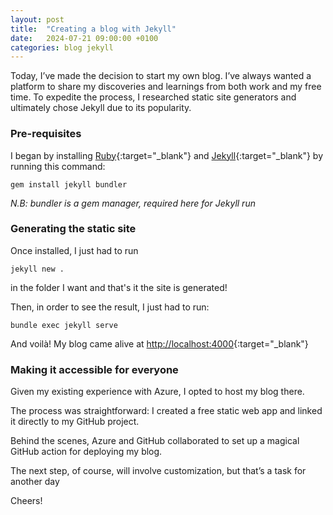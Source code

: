 ```yaml
---
layout: post
title:  "Creating a blog with Jekyll"
date:   2024-07-21 09:00:00 +0100
categories: blog jekyll
---
```


Today, I’ve made the decision to start my own blog. I’ve always wanted a platform to share my discoveries and learnings from both work and my free time. To expedite the process, I researched static site generators and ultimately chose Jekyll due to its popularity.

### Pre-requisites

I began by installing [Ruby](https://rubyinstaller.org/){:target="_blank"} and [Jekyll](https://jekyllrb.com){:target="_blank"} by running this command:
```shell
gem install jekyll bundler
```
*N.B: bundler is a gem manager, required here for Jekyll run*

### Generating the static site
Once installed, I just had to run
```shell
jekyll new .
```
in the folder I want and that's it the site is generated!

Then, in order to see the result, I just had to run:
```shell
bundle exec jekyll serve
```
And voilà! My blog came alive at [http://localhost:4000](http://localhost:4000){:target="_blank"}

### Making it accessible for everyone

Given my existing experience with Azure, I opted to host my blog there. 

The process was straightforward: I created a free static web app and linked it directly to my GitHub project. 

Behind the scenes, Azure and GitHub collaborated to set up a magical GitHub action for deploying my blog. 

The next step, of course, will involve customization, but that’s a task for another day

Cheers!